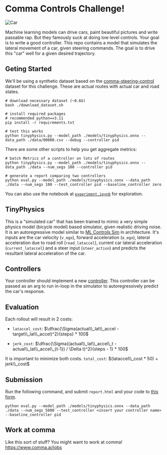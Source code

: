 # Comma Controls Challenge!
![Car](./imgs/car.jpg)

Machine learning models can drive cars, paint beautiful pictures and write passable rap. But they famously suck at doing low level controls. Your goal is to write a good controller. This repo contains a model that simulates the lateral movement of a car, given steering commands. The goal is to drive this "car" well for a given desired trajectory.


## Geting Started
We'll be using a synthetic dataset based on the [comma-steering-control](https://github.com/commaai/comma-steering-control) dataset for this challenge. These are actual routes with actual car and road states.

```
# download necessary dataset (~0.6G)
bash ./download_dataset.sh

# install required packages
# recommended python==3.11
pip install -r requirements.txt

# test this works
python tinyphysics.py --model_path ./models/tinyphysics.onnx --data_path ./data/00000.csv --debug --controller pid 
```

There are some other scripts to help you get aggregate metrics: 
```
# batch Metrics of a controller on lots of routes
python tinyphysics.py --model_path ./models/tinyphysics.onnx --data_path ./data --num_segs 100 --controller pid

# generate a report comparing two controllers
python eval.py --model_path ./models/tinyphysics.onnx --data_path ./data --num_segs 100 --test_controller pid --baseline_controller zero

```
You can also use the notebook at [`experiment.ipynb`](https://github.com/commaai/controls_challenge/blob/master/experiment.ipynb) for exploration.

## TinyPhysics
This is a "simulated car" that has been trained to mimic a very simple physics model (bicycle model) based simulator, given realistic driving noise. It is an autoregressive model similar to [ML Controls Sim](https://blog.comma.ai/096release/#ml-controls-sim) in architecture. It's inputs are the car velocity (`v_ego`), forward acceleration (`a_ego`), lateral acceleration due to road roll (`road_lataccel`), current car lateral acceleration (`current_lataccel`) and a steer input (`steer_action`) and predicts the resultant lateral acceleration of the car.


## Controllers
Your controller should implement a new [controller](https://github.com/commaai/controls_challenge/tree/master/controllers). This controller can be passed as an arg to run in-loop in the simulator to autoregressively predict the car's response.


## Evaluation
Each rollout will result in 2 costs:
- `lataccel_cost`: $\dfrac{\Sigma(actual\\_lat\\_accel - target\\_lat\\_accel)^2}{steps} * 100$

- `jerk_cost`: $\dfrac{\Sigma((actual\\_lat\\_accel\_t - actual\\_lat\\_accel\_{t-1}) / \Delta t)^2}{steps - 1} * 100$

It is important to minimize both costs. `total_cost`: $(lataccel\\_cost * 50) + jerk\\_cost$

## Submission
Run the following command, and submit `report.html` and your code to [this form](https://forms.gle/US88Hg7UR6bBuW3BA).

```
python eval.py --model_path ./models/tinyphysics.onnx --data_path ./data --num_segs 5000 --test_controller <insert your controller name> --baseline_controller pid
```

## Work at comma
Like this sort of stuff? You might want to work at comma!
https://www.comma.ai/jobs
